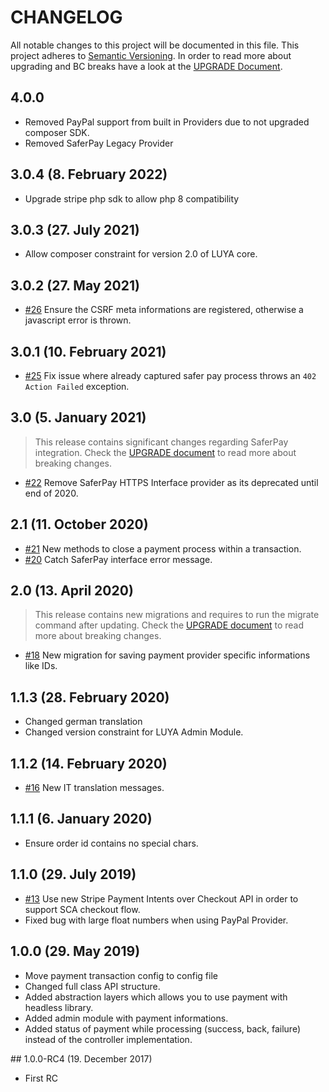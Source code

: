 # CHANGELOG

All notable changes to this project will be documented in this file. This project adheres to [Semantic Versioning](http://semver.org/).
In order to read more about upgrading and BC breaks have a look at the [UPGRADE Document](UPGRADE.md).

## 4.0.0

+ Removed PayPal support from built in Providers due to not upgraded composer SDK.
+ Removed SaferPay Legacy Provider

## 3.0.4 (8. February 2022)

+ Upgrade stripe php sdk to allow php 8 compatibility

## 3.0.3 (27. July 2021)

+ Allow composer constraint for version 2.0 of LUYA core.

## 3.0.2 (27. May 2021)

+ [#26](https://github.com/luyadev/luya-module-payment/pull/26) Ensure the CSRF meta informations are registered, otherwise a javascript error is thrown.

## 3.0.1 (10. February 2021)

+ [#25](https://github.com/luyadev/luya-module-payment/pull/25) Fix issue where already captured safer pay process throws an `402 Action Failed` exception.

## 3.0 (5. January 2021)

> This release contains significant changes regarding SaferPay integration. Check the [UPGRADE document](UPGRADE.md) to read more about breaking changes.

+ [#22](https://github.com/luyadev/luya-module-payment/pull/22) Remove SaferPay HTTPS Interface provider as its deprecated until end of 2020.

## 2.1 (11. October 2020)

+ [#21](https://github.com/luyadev/luya-module-payment/pull/21) New methods to close a payment process within a transaction.
+ [#20](https://github.com/luyadev/luya-module-payment/pull/20) Catch SaferPay interface error message.

## 2.0 (13. April 2020)

> This release contains new migrations and requires to run the migrate command after updating. Check the [UPGRADE document](UPGRADE.md) to read more about breaking changes.

+ [#18](https://github.com/luyadev/luya-module-payment/pull/18) New migration for saving payment provider specific informations like IDs.

## 1.1.3 (28. February 2020)

+ Changed german translation
+ Changed version constraint for LUYA Admin Module.

## 1.1.2 (14. February 2020)

+ [#16](https://github.com/luyadev/luya-module-payment/pull/16) New IT translation messages.

## 1.1.1 (6. January 2020)

+ Ensure order id contains no special chars.

## 1.1.0 (29. July 2019)

+ [#13](https://github.com/luyadev/luya-module-payment/issues/13) Use new Stripe Payment Intents over Checkout API in order to support SCA checkout flow.
+ Fixed bug with large float numbers when using PayPal Provider.

## 1.0.0 (29. May 2019)

+ Move payment transaction config to config file
+ Changed full class API structure.
+ Added abstraction layers which allows you to use payment with headless library.
+ Added admin module with payment informations.
+ Added status of payment while processing (success, back, failure) instead of the controller implementation.

## 1.0.0-RC4 (19. December 2017)

+ First RC
